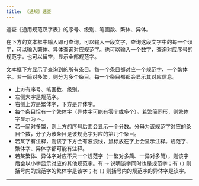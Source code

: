 ```yaml
---
title: 《通规》速查
---
```


速查《通用规范汉字表》的序号、级别、笔画数、繁体、异体。

在下方的文本框中输入即可查询。可以输入一段文字，查询这段文字中的每一个汉字，可以输入繁体、异体查询对应规范字。也可以输入一个数字，查询对应序号的规范字。也可以留空，显示全部规范字。

文本框下方显示了查询到的所有条目。每一个条目都对应一个规范字、一个繁体字。若一简对多繁，则分为多个条目。每一个条目都都会显示其对应信息。

- 上方有序号、笔画数、级别。
- 左侧大字是规范字。
- 右侧上方是繁体字，下方是异体字。
- 每个条目恰有一个繁体字（异体字可能有零个或多个）。若繁简同形，则繁体字显示为 `～`。
- 若一简对多繁，则上方的序号后面会显示一个分数。分母为该规范字对应的条目个数，分子为该条目是该规范字对应的第几个条目。
- 若某字有注释，则该字下方会有波浪线，鼠标放在字上会显示注释。规范字、繁体字、异体字都可能有注释。
- 若某繁体、异体字对应不只一个规范字（一繁对多简、一异对多简），则该字后会以小字显示对应的其他规范字。有 `～` 说明该字同时也是规范字；有 `()` 则括号内的规范字的繁体字是该字；有 `[]` 则括号内的规范字的异体字是该字。

----

<ClientOnly>
  <Main />
</ClientOnly>

<script setup>
  import Main from '../assets/tgdict.js'
  import '../assets/tgdict.css'
</script>